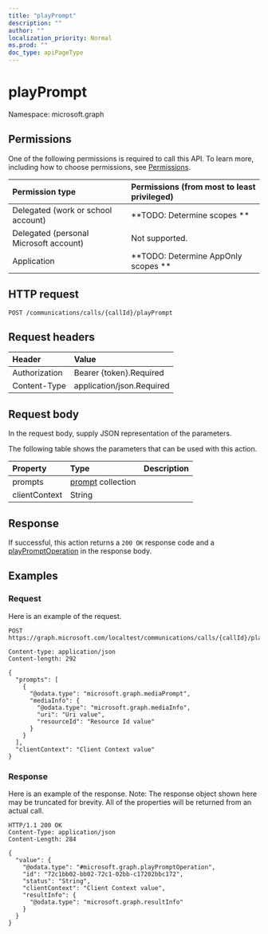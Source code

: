 ```yaml
---
title: "playPrompt"
description: ""
author: ""
localization_priority: Normal
ms.prod: ""
doc_type: apiPageType
---
```


# playPrompt

Namespace: microsoft.graph



## Permissions
One of the following permissions is required to call this API. To learn more, including how to choose permissions, see [Permissions](/concepts/permissions-reference.md).

|Permission type|Permissions (from most to least privileged)|
|:---|:---|
|Delegated (work or school account)|**TODO: Determine scopes **|
|Delegated (personal Microsoft account)|Not supported.|
|Application|**TODO: Determine AppOnly scopes **|

## HTTP request
<!-- {
  "blockType": "ignored"
}
-->
``` http
POST /communications/calls/{callId}/playPrompt
```

## Request headers
|Header|Value|
|:---|:---|
|Authorization|Bearer {token}.Required|
|Content-Type|application/json.Required|

## Request body
In the request body, supply JSON representation of the parameters.

The following table shows the parameters that can be used with this action.

|Property|Type|Description|
|:---|:---|:---|
|prompts|[prompt](../resources/prompt.md) collection||
|clientContext|String||



## Response
If successful, this action returns a `200 OK` response code and a [playPromptOperation](../resources/playpromptoperation.md) in the response body.

## Examples

### Request
Here is an example of the request.
<!-- {
  "blockType": "request",
  "name": "call_playprompt"
}
-->
``` http
POST https://graph.microsoft.com/localtest/communications/calls/{callId}/playPrompt

Content-type: application/json
Content-length: 292

{
  "prompts": [
    {
      "@odata.type": "microsoft.graph.mediaPrompt",
      "mediaInfo": {
        "@odata.type": "microsoft.graph.mediaInfo",
        "uri": "Uri value",
        "resourceId": "Resource Id value"
      }
    }
  ],
  "clientContext": "Client Context value"
}
```

### Response
Here is an example of the response. Note: The response object shown here may be truncated for brevity. All of the properties will be returned from an actual call.
<!-- {
  "blockType": "response",
  "truncated": true,
  "@odata.type": "microsoft.graph.playpromptoperation"
}
-->
``` http
HTTP/1.1 200 OK
Content-Type: application/json
Content-Length: 284

{
  "value": {
    "@odata.type": "#microsoft.graph.playPromptOperation",
    "id": "72c1bb02-bb02-72c1-02bb-c17202bbc172",
    "status": "String",
    "clientContext": "Client Context value",
    "resultInfo": {
      "@odata.type": "microsoft.graph.resultInfo"
    }
  }
}
```

